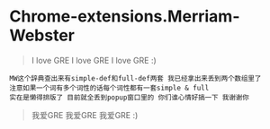 # Chrome-extensions.Merriam-Webster  

> I love GRE  I love GRE  I love GRE :)  

	MW这个辞典查出来有simple-def和full-def两套 我已经拿出来丢到两个数组里了  
	注意如果一个词有多个词性的话每个词性都有一套simple & full  
	实在是懒得排版了 目前就全丢到popup窗口里的 你们谁心情好搞一下 我谢谢你  

> 我爱GRE  我爱GRE  我爱GRE :)  

